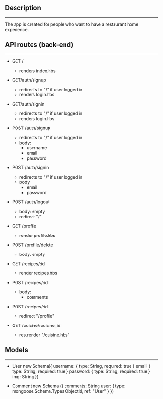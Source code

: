 ## Description
<hr>

The app is created for people who want to have a restaurant home experience. 

## API routes (back-end)
<hr>

- GET /
    - renders index.hbs

- GET/auth/signup
    - redirects to "/" if user logged in
    - renders login.hbs

- GET/auth/signin
    - redirects to "/" if user logged in
    - renders login.hbs

- POST /auth/signup
    - redirects to "/" if user logged in
    - body: 
        - username
        - email 
        - password

- POST /auth/signin
    - redirects to "/" if user logged in
    - body
        - email
        - password

- POST /auth/logout
    - body: empty
    - redirect "/"

- GET /profile 
    - render profile.hbs

- POST /profile/delete
    - body: empty

- GET /recipes/:id 
    - render recipes.hbs

- POST /recipes/:id
    - body: 
        - comments

- POST /recipes/:id 
    - redirect "/profile"

- GET /cuisine/:cuisine_id
    - res.render "/cuisine.hbs"




## Models 
<hr>

- User new Schema({
    username: {
        type: String,
        required: true
    }
    email: {
        type: String,
        required: true
    }
    password: {
        type: String,
        required: true
    }
    img: String
})

- Comment new Schema ({
    comments: String
    user: {
        type: mongoose.Schema.Types.ObjectId,
        ref: "User"
    }
})


